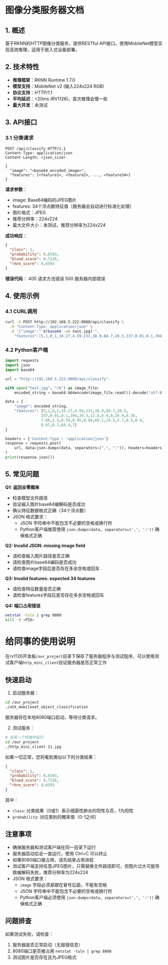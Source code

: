 # 图像分类服务器文档

## 1. 概述
基于RKNN的HTTP图像分类服务，提供RESTful API接口。使用MobileNet模型实现高效推理，适用于嵌入式设备部署。

## 2. 技术特性
- **推理框架**：RKNN Runtime 1.7.0
- **模型支持**：MobileNet v2 (输入224x224 RGB)
- **协议支持**：HTTP/1.1
- **平均延迟**：<20ms (RV1126)，首次推理会慢一些
- **最大并发**：未测试

## 3. API接口

### 3.1 分类请求
```http
POST /api/classify HTTP/1.1
Content-Type: application/json
Content-Length: <json_size>

{
  "image": "<base64_encoded_image>",
  "features": [<feature1>, <feature2>, ..., <feature34>]
}
```

**请求参数**：
- image: Base64编码的JPEG图片
- features: 34个浮点数特征值（服务器会自动进行标准化处理）
- 图片格式：JPEG
- 推荐分辨率：224x224
- 最大文件大小：未测试，推荐分辨率为224x224

**成功响应**：
```json
{
  "class": 1,
  "probability": 0.6593,
  "blood_score": 0.7226,
  "rknn_score": 0.6593
}
```

**错误代码**：
405 请求方法错误
500 服务器内部错误

## 4. 使用示例

### 4.1 CURL调用
```bash
curl -X POST http://192.168.5.222:8080/api/classify \
  -H "Content-Type: application/json" \
  -d '{"image":"'$(base64 -w0 test.jpg)'",
    "features":[5,1,0,1,10.27,4.59,131,38.9,84.7,28.5,337,0.01,0.1,394,39.3,12.8,8.9,9,16.9,0.36,7.09,2.5,0.59,0.05,0.04,69.1,24.3,5.7,0.5,0.4,0.07,0.7,68.4,7]}'
```

### 4.2 Python客户端
```python
import requests
import json
import base64

url = "http://192.168.5.222:8080/api/classify"

with open("test.jpg", "rb") as image_file:
    encoded_string = base64.b64encode(image_file.read()).decode('utf-8')

data = {
    "image": encoded_string,
    "features": [5,1,0,1,10.27,4.59,131,38.9,84.7,28.5,
                337,0.01,0.1,394,39.3,12.8,8.9,9,16.9,0.36,
                7.09,2.5,0.59,0.05,0.04,69.1,24.3,5.7,0.5,0.4,
                0.07,0.7,68.4,7]
}

headers = {'Content-Type': 'application/json'}
response = requests.post(
    url, data=json.dumps(data, separators=(",", ":")), headers=headers
)
print(response.json())
```

## 5. 常见问题

**Q1: 返回全零概率**
- 检查模型文件路径
- 验证输入图片base64编解码是否成功
- 确认特征数据格式正确（34个浮点数）
- JSON 格式要求：
  - JSON 字符串中不能包含不必要的空格或换行符
  - Python客户端推荐使用 `json.dumps(data, separators=(',', ':'))` 确保格式正确

**Q2: Invalid JSON: missing image field**
- 请检查输入图片路径是否正确
- 请检查图片base64编码是否成功
- 请检查image字段后是否存在多余空格或回车

**Q3: Invalid features: expected 34 features**
- 请检查特征数量是否正确
- 请检查features字段后是否存在多余空格或回车

**Q4: 端口占用错误**
```bash
netstat -tuln | grep 8080
kill -9 <PID>
```


# 给同事的使用说明

在rv1126开发板`/our_project`目录下保存了服务器程序与测试程序，可以使用测试客户端`http_mini_client`验证服务器是否正常工作

## 快速启动
1. 启动服务器：
````bash
cd /our_project
./atk_mobilenet_object_classification
````

服务器将在本地8080端口启动，等待分类请求。

2. 测试服务：
````bash
# 在另一个终端中运行
cd /our_project
./http_mini_client 11.jpg
````

如果一切正常，您将看到类似以下的分类结果：
````json
{
  "class": 1,
  "probability": 0.6593,
  "blood_score": 0.7226,
  "rknn_score": 0.6593
}
````
其中：
- `class`: 分类结果（0或1）表示细菌性肺炎的阳性与否，1为阳性
- `probability`: 对应类别的概率值（0-1之间）

## 注意事项
- 确保服务器和测试客户端在同一目录下运行
- 服务器启动后会一直运行，使用 Ctrl+C 可以终止
- 如果8080端口被占用，请先结束占用进程
- 测试客户端支持任意JPEG图片，只需替换文件路径即可，但图片过大可能导致编解码失败，推荐分辨率为224x224
- JSON 格式要求：
  - `image` 字段必须紧跟在冒号后面，不能有空格
  - JSON 字符串中不能包含不必要的空格或换行符
  - Python客户端必须使用 `json.dumps(data, separators=(',', ':'))` 确保格式正确

## 问题排查
如果测试失败，请检查：
1. 服务器是否正常启动（无报错信息）
2. 8080端口是否被占用 `netstat -tuln | grep 8080`
3. 测试图片是否存在且为JPEG格式
